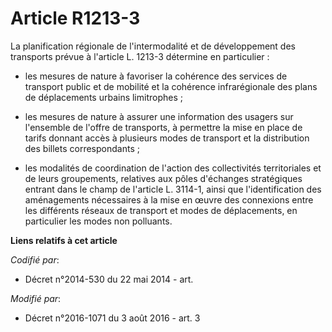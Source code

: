 # Article R1213-3

La planification régionale de l'intermodalité et de développement des transports prévue à l'article L. 1213-3 détermine en
particulier :

- les mesures de nature à favoriser la cohérence des services de transport public et de mobilité et la cohérence
infrarégionale des plans de déplacements urbains limitrophes ;

- les mesures de nature à assurer une information des usagers sur l'ensemble de l'offre de transports, à permettre la mise en
place de tarifs donnant accès à plusieurs modes de transport et la distribution des billets correspondants ;

- les modalités de coordination de l'action des collectivités territoriales et de leurs groupements, relatives aux pôles
d'échanges stratégiques entrant dans le champ de l'article L. 3114-1, ainsi que l'identification des aménagements nécessaires
à la mise en œuvre des connexions entre les différents réseaux de transport et modes de déplacements, en particulier les
modes non polluants.

**Liens relatifs à cet article**

_Codifié par_:

  - Décret n°2014-530 du 22 mai 2014 - art.

_Modifié par_:

  - Décret n°2016-1071 du 3 août 2016 - art. 3
